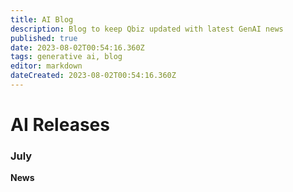 ```yaml
---
title: AI Blog
description: Blog to keep Qbiz updated with latest GenAI news
published: true
date: 2023-08-02T00:54:16.360Z
tags: generative ai, blog
editor: markdown
dateCreated: 2023-08-02T00:54:16.360Z
---
```


# AI Releases
### July
**News**